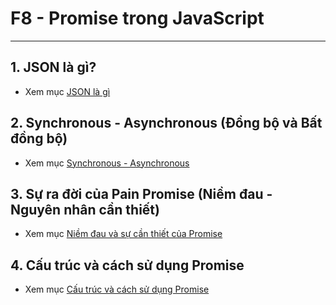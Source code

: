 # F8 - Promise trong JavaScript

---

<!-- ![Sync](./image/001.png 'Đồng bộ') -->

## 1. JSON là gì?

- Xem mục [JSON là gì](./f8/phan05-087/index.md)

## 2. Synchronous - Asynchronous (Đồng bộ và Bất đồng bộ)

- Xem mục [Synchronous - Asynchronous](./f8/phan05-088/index.md)

## 3. Sự ra đời của Pain Promise (Niềm đau - Nguyên nhân cần thiết)

- Xem mục [Niềm đau và sự cần thiết của Promise](./f8/phan05-089/index.md)

## 4. Cấu trúc và cách sử dụng Promise

- Xem mục [Cấu trúc và cách sử dụng Promise](./f8/phan05-090/index.md)
